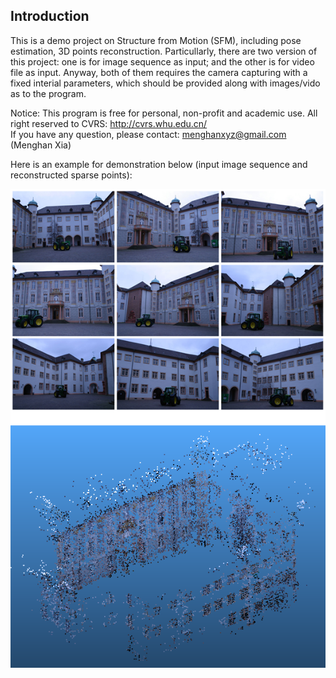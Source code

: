 ## Introduction

This is a demo project on Structure from Motion (SFM), including pose estimation, 3D points reconstruction. Particullarly, there 
are two version of this project: one is for image sequence as input; and the other is for video file as input. Anyway, both of them
requires the camera capturing with a fixed interial parameters, which should be provided along with images/vido as to the program.

Notice: This program is free for personal, non-profit and academic use.
All right reserved to CVRS: http://cvrs.whu.edu.cn/  
If you have any question, please contact: menghanxyz@gmail.com (Menghan Xia)

Here is an example for demonstration below (input image sequence and reconstructed sparse points): 

<img src="docs/demo.png" width="800px"/>

